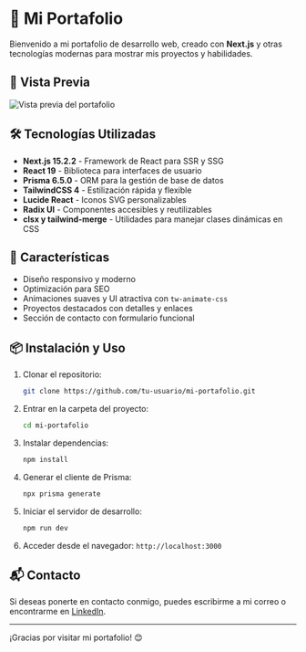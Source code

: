 # 🚀 Mi Portafolio

Bienvenido a mi portafolio de desarrollo web, creado con **Next.js** y otras tecnologías modernas para mostrar mis proyectos y habilidades.

## 📸 Vista Previa

![Vista previa del portafolio](https://github.com/user-attachments/assets/9f0da5e9-a0f2-4ee4-9145-50ca3e2aeb2a)

## 🛠 Tecnologías Utilizadas
- **Next.js 15.2.2** - Framework de React para SSR y SSG
- **React 19** - Biblioteca para interfaces de usuario
- **Prisma 6.5.0** - ORM para la gestión de base de datos
- **TailwindCSS 4** - Estilización rápida y flexible
- **Lucide React** - Iconos SVG personalizables
- **Radix UI** - Componentes accesibles y reutilizables
- **clsx y tailwind-merge** - Utilidades para manejar clases dinámicas en CSS

## 🚀 Características
- Diseño responsivo y moderno
- Optimización para SEO
- Animaciones suaves y UI atractiva con `tw-animate-css`
- Proyectos destacados con detalles y enlaces
- Sección de contacto con formulario funcional

## 📦 Instalación y Uso

1. Clonar el repositorio:
   ```sh
   git clone https://github.com/tu-usuario/mi-portafolio.git
   ```
2. Entrar en la carpeta del proyecto:
   ```sh
   cd mi-portafolio
   ```
3. Instalar dependencias:
   ```sh
   npm install
   ```
4. Generar el cliente de Prisma:
   ```sh
   npx prisma generate
   ```
5. Iniciar el servidor de desarrollo:
   ```sh
   npm run dev
   ```
6. Acceder desde el navegador: `http://localhost:3000`

## 📬 Contacto
Si deseas ponerte en contacto conmigo, puedes escribirme a mi correo o encontrarme en [LinkedIn](https://www.linkedin.com/in/tu-perfil/).

---
¡Gracias por visitar mi portafolio! 😊
